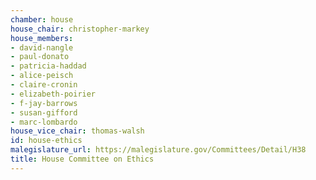 ```yaml
---
chamber: house
house_chair: christopher-markey
house_members:
- david-nangle
- paul-donato
- patricia-haddad
- alice-peisch
- claire-cronin
- elizabeth-poirier
- f-jay-barrows
- susan-gifford
- marc-lombardo
house_vice_chair: thomas-walsh
id: house-ethics
malegislature_url: https://malegislature.gov/Committees/Detail/H38
title: House Committee on Ethics
---
```

